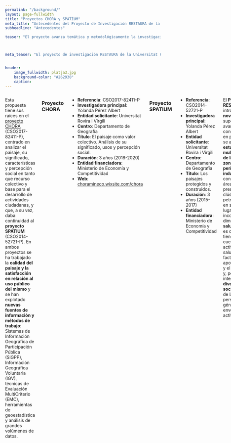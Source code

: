 ```yaml
---
permalink: "/background/"
layout: page-fullwidth
title: "Proyectos CHORA y SPATIUM"
meta_title: "Antecedentes del Proyecto de Investigación RESTAURA de la URV: Proyecto CHORA y Proyecto SPATIUM"
subheadline: "Antecedentes"

teaser: "El proyecto avanza temática y metodológicamente la investigación realizada por el equipo en el sexenio 2015-2020, primero en el marco del <b>proyecto SPATIUM</b> (CSO2014-52721-P) y después en el del <b>proyecto CHORA</b> (CSO2017-82411-P)." 



meta_teaser: "El proyecto de investigación RESTAURA de la Universitat Rovira i Virgili (URV) avanza temática y metodológicamente la investigación realizada en los proyectos CHORA y SPATIUM"


header:
    image_fullwidth: platja3.jpg
    background-color: "#262930"
    caption: 
---
```


<!--more-->

<div class="row">
<div class="medium-4 medium-push-8 columns" markdown="1">

</div><!-- /.medium-4.columns -->



<div class="medium-8 medium-pull-4 columns" markdown="1">


 

Esta propuesta tiene sus raíces en el [proyecto CHORA](https://choramineco.wixsite.com/chora) (CSO2017-82411-P), centrado en analizar el paisaje, su significado, características y percepción social en tanto que recurso colectivo y base para el desarrollo de actividades ciudadanas, y que, a su vez, daba continuidad al __proyecto SPATIUM__ (CSO2014-52721-P). En ambos proyectos se ha trabajado la __calidad del paisaje y la satisfacción en relación al uso público del mismo__ y se han explotado __nuevas fuentes de información y métodos de trabajo__: Sistemas de Información Geográfica de Participación Pública (SIGPP), Información Geográfica Voluntaria (IGV), técnicas de Evaluación MultiCriterio (EMC), herramientas de geoestadística y análisis de grandes volúmenes de datos.

### Proyecto CHORA
- __Referencia__: CSO2017-82411-P
- __Investigadora principal__: Yolanda Pérez Albert
- __Entidad solicitante__: Universitat Rovira i Virgili
- __Centro__: Departamento de Geografía
- __Título__: El paisaje como valor colectivo. Análisis de su significado, usos y percepción social.
- __Duración__: 3 años (2018-2020)
- __Entidad financiadora__: Ministerio de Economía y Competitividad
- __Web__: [choramineco.wixsite.com/chora](https://choramineco.wixsite.com/chora)
  
### Proyecto SPATIUM  
- __Referencia__: CSO2014-52721-P
- __Investigadora principal__: Yolanda Pérez Albert
- __Entidad solicitante__: Universitat Rovira i Virgili
- __Centro__: Departamento de Geografía
- __Título__: Los paisajes protegidos y construidos.
- __Duración__: 3 años (2015-2017)
- __Entidad financiadora__: Ministerio de Economía y Competitividad
    
    
El __Proyecto RESTAURA__, introduce __tres novedades__ que suponen un avance del conocimiento: en primer lugar, se aborda el __estudio multidisciplinar de los SEC en zonas periurbanas industriales__, en concreto en áreas con presencia de clúster petroquímicos; en segundo lugar, se incorpora la dimensión de la __salutogénesis__, es decir, se tienen en cuenta los activos de salud o factores que apoyan la salud y el bienestar; y, por último, se integra la __diversidad social__ a través de la perspectiva de género y del envejecimiento activo. 


![gente mayor de excursión](/restaura/images/lorito.jpg)

</div><!-- /.medium-8.columns -->
</div><!-- /.row -->

